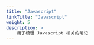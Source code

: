 ```yaml
---
title: "Javascript"
linkTitle: "Javascript"
weight: 5
description: >
    用于梳理 Javascript 相关的笔记
---
```

